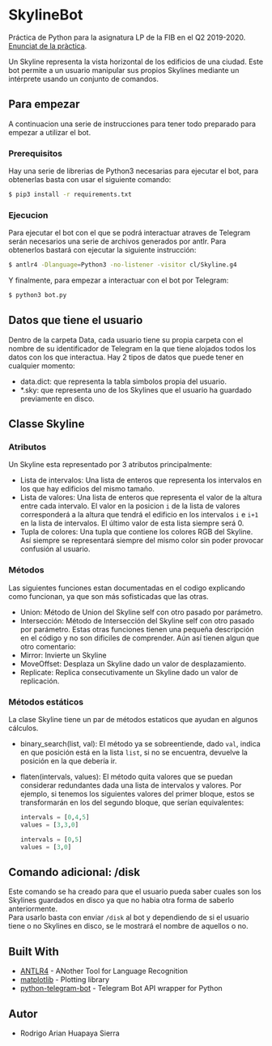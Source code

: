 # SkylineBot
Práctica de Python para la asignatura LP de la FIB en el Q2 2019-2020. [Enunciat de la pràctica](https://github.com/gebakx/SkylineBot).

Un Skyline representa la vista horizontal de los edificios de una ciudad.
Este bot permite a un usuario manipular sus propios Skylines mediante un intérprete usando un conjunto de comandos.

## Para empezar
A continuacion una serie de instrucciones para tener todo preparado para empezar a utilizar el bot.

### Prerequisitos
Hay una serie de librerias de Python3 necesarias para ejecutar el bot, para obtenerlas basta con usar el siguiente comando:

```bash
$ pip3 install -r requirements.txt
```
### Ejecucion
Para ejecutar el bot con el que se podrá interactuar atraves de Telegram serán necesarios una serie de archivos generados por antlr. Para obtenerlos bastará con ejecutar la siguiente instrucción:
```bash
$ antlr4 -Dlanguage=Python3 -no-listener -visitor cl/Skyline.g4
```

Y finalmente, para empezar a interactuar con el bot por Telegram:
```bash
$ python3 bot.py
```

## Datos que tiene el usuario
Dentro de la carpeta Data, cada usuario tiene su propia carpeta con el nombre de su identificador de Telegram en la que tiene alojados todos los datos con los que interactua. Hay 2 tipos de datos que puede tener en cualquier momento:
* data.dict: que representa la tabla simbolos propia del usuario.
* *.sky: que representa uno de los Skylines que el usuario ha guardado previamente en disco.

## Classe Skyline
### Atributos
Un Skyline esta representado por 3 atributos principalmente:
* Lista de intervalos: Una lista de enteros que representa los intervalos en los que hay edificios del mismo tamaño.
* Lista de valores: Una lista de enteros que representa el valor de la altura entre cada intervalo. El valor en la posicion `i` de la lista de valores corresponderá a la altura que tendrá el edificio en los intervalos `i` e `i+1` en la lista de intervalos. El último valor de esta lista siempre será 0.
* Tupla de colores: Una tupla que contiene los colores RGB del Skyline. Así siempre se representará siempre del mismo color sin poder provocar confusión al usuario.

### Métodos
Las siguientes funciones estan documentadas en el codigo explicando como funcionan, ya que son más sofisticadas que las otras.
* Union: Método de Union del Skyline self con otro pasado por parámetro.
* Intersección: Método de Intersección del Skyline self con otro pasado por parámetro.
Estas otras funciones tienen una pequeña descripción en el código y no son dificiles de comprender. Aún así tienen algun que otro comentario:
* Mirror: Invierte un Skyline
* MoveOffset: Desplaza un Skyline dado un valor de desplazamiento.
* Replicate: Replica consecutivamente un Skyline dado un valor de replicación.
### Métodos estáticos
La clase Skyline tiene un par de métodos estaticos que ayudan en algunos cálculos.
* binary_search(list, val): El método ya se sobreentiende, dado `val`, indica en que posición está en la lista `list`, si no se encuentra, devuelve la posición en la que debería ir.
* flaten(intervals, values): El método quita valores que se puedan considerar redundantes dada una lista de intervalos y valores. Por ejemplo, si tenemos los siguientes valores del primer bloque, estos se transformarán en los del segundo bloque, que serían equivalentes:

    ```python
    intervals = [0,4,5]
    values = [3,3,0]
    ```


    ```python
    intervals = [0,5]
    values = [3,0]
    ```

## Comando adicional: /disk
Este comando se ha creado para que el usuario pueda saber cuales son los Skylines guardados en disco ya que no habia otra forma de saberlo anteriormente.<br>
Para usarlo basta con enviar `/disk` al bot y dependiendo de si el usuario tiene o no Skylines en disco, se le mostrará el nombre de aquellos o no.
## Built With

* [ANTLR4](https://www.antlr.org/) - ANother Tool for Language Recognition
* [matplotlib](https://matplotlib.org/) - Plotting library
* [python-telegram-bot](https://python-telegram-bot.org/) - Telegram Bot API wrapper for Python

## Autor
* Rodrigo Arian Huapaya Sierra